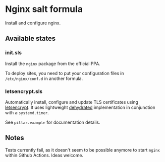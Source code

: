 # Nginx salt formula

Install and configure nginx.


## Available states

### init.sls

Install the `nginx` package from the official PPA.

To deploy sites, you need to put your configuration files in `/etc/nginx/conf.d` in another formula.


### letsencrypt.sls

Automatically install, configure and update TLS certificates using [letsencrypt](https://letsencrypt.org/).
It uses lightweight [dehydrated](https://dehydrated.io/) implementation in conjunction with a `systemd.timer`.

See `pillar.example` for documentation details.


## Notes

Tests currently fail, as it doesn't seem to be possible anymore to start `nginx` within Github Actions. Ideas welcome.

